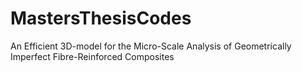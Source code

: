 # MastersThesisCodes
An Efficient 3D-model for the Micro-Scale Analysis of Geometrically Imperfect Fibre-Reinforced Composites

